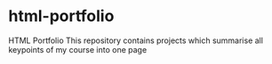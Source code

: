 # html-portfolio
HTML Portfolio
This repository contains projects which summarise all keypoints of my course into one page
